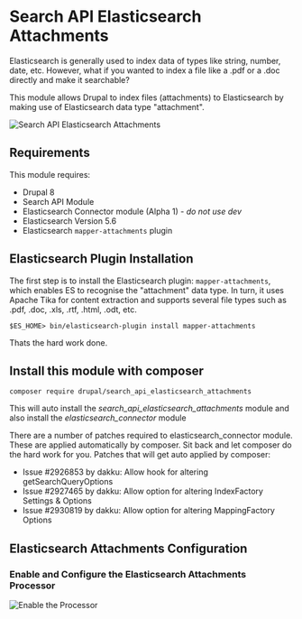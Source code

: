 # Search API Elasticsearch Attachments

Elasticsearch is generally used to index data of types like string, number, date, etc. However, what if you wanted to index a file like a .pdf or a .doc directly and make it searchable?

This module allows Drupal to index files (attachments) to Elasticsearch by making use of Elasticsearch data type "attachment".

![Search API Elasticsearch Attachments](https://www.drupal.org/files/search_api_elasticsearch_attachments.jpg)

## Requirements
This module requires:
* Drupal 8
* Search API Module
* Elasticsearch Connector module (Alpha 1) - _do not use dev_
* Elasticsearch Version 5.6
* Elasticsearch `mapper-attachments` plugin

## Elasticsearch Plugin Installation
The first step is to install the Elasticsearch plugin: `mapper-attachments`, which enables ES to recognise the "attachment" data type. In turn, it uses Apache Tika for content extraction and supports several file types such as .pdf, .doc, .xls, .rtf, .html, .odt, etc.

```
$ES_HOME> bin/elasticsearch-plugin install mapper-attachments
```
Thats the hard work done.

## Install this module with composer
```
composer require drupal/search_api_elasticsearch_attachments
```

This will auto install the *search_api_elasticsearch_attachments* module and also install the *elasticsearch_connector* module

There are a number of patches required to elasticsearch_connector module. These are applied automatically by composer. Sit back and let composer do the hard work for you. Patches that will get auto applied by composer:
* Issue #2926853 by dakku: Allow hook for altering getSearchQueryOptions
* Issue #2927465 by dakku: Allow option for altering IndexFactory Settings & Options
* Issue #2930819 by dakku: Allow option for altering MappingFactory Options

## Elasticsearch Attachments Configuration
### Enable and Configure the Elasticsearch Attachments Processor
![Enable the Processor](https://www.drupal.org/files/Screen_Shot_2017-12-19_at_11_39_06_pm.jpg)
